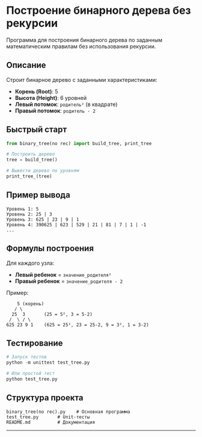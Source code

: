 # Построение бинарного дерева без рекурсии

Программа для построения бинарного дерева по заданным математическим правилам без использования рекурсии.

## Описание

Строит бинарное дерево с заданными характеристиками:
- **Корень (Root)**: 5
- **Высота (Height)**: 6 уровней
- **Левый потомок**: `родитель²` (в квадрате)
- **Правый потомок**: `родитель - 2`

## Быстрый старт

```python
from binary_tree(no rec) import build_tree, print_tree

# Построить дерево
tree = build_tree()

# Вывести дерево по уровням
print_tree_(tree)
```

## Пример вывода

```
Уровень 1: 5
Уровень 2: 25 | 3
Уровень 3: 625 | 23 | 9 | 1
Уровень 4: 390625 | 623 | 529 | 21 | 81 | 7 | 1 | -1
...
```

## Формулы построения

Для каждого узла:
- **Левый ребенок** = `значение_родителя²`
- **Правый ребенок** = `значение_родителя - 2`

Пример:
```
    5 (корень)
   / \
  25  3       (25 = 5², 3 = 5-2)
 /  \ / \
625 23 9 1    (625 = 25², 23 = 25-2, 9 = 3², 1 = 3-2)
```

## Тестирование

```python
# Запуск тестов
python -m unittest test_tree.py

# Или простой тест
python test_tree.py
```

## Структура проекта

```
binary_tree(no rec).py    # Основная программа
test_tree.py       # Unit-тесты
README.md          # Документация
```
---